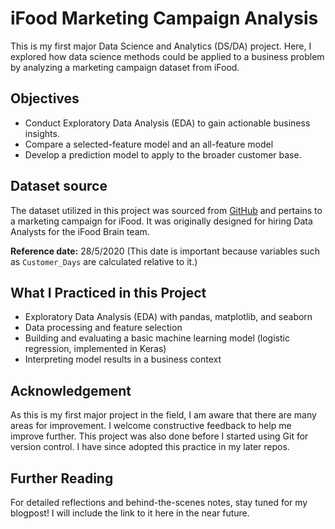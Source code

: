 # iFood Marketing Campaign Analysis

This is my first major Data Science and Analytics (DS/DA) project. Here, I explored how data science methods could be applied to a business problem by analyzing a marketing campaign dataset from iFood.

## Objectives
- Conduct Exploratory Data Analysis (EDA) to gain actionable business insights.
- Compare a selected-feature model and an all-feature model
- Develop a prediction model to apply to the broader customer base.

## Dataset source
The dataset utilized in this project was sourced from [GitHub](https://github.com/nailson/ifood-data-business-analyst-test) and pertains to a marketing campaign for iFood. It was originally designed for hiring Data Analysts for the iFood Brain team.

**Reference date:** 28/5/2020 (This date is important because variables such as `Customer_Days` are calculated relative to it.)

## What I Practiced in this Project
- Exploratory Data Analysis (EDA) with pandas, matplotlib, and seaborn
- Data processing and feature selection
- Building and evaluating a basic machine learning model (logistic regression, implemented in Keras)  
- Interpreting model results in a business context

## Acknowledgement
As this is my first major project in the field, I am aware that there are many areas for improvement. I welcome constructive feedback to help me improve further. This project was also done before I started using Git for version control. I have since adopted this practice in my later repos.

## Further Reading
For detailed reflections and behind-the-scenes notes, stay tuned for my blogpost! I will include the link to it here in the near future.